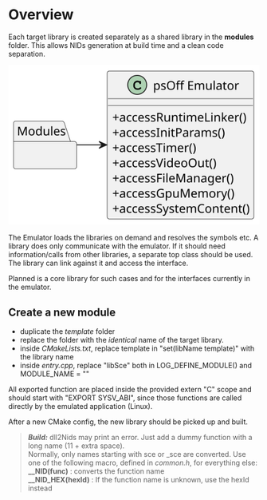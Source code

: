 # Overview

Each target library is created separately as a shared library in the **modules** folder. This allows NIDs generation at build time and a clean code separation.

<div align="center">

![](../out/docs/uml/modules/simpleOverview/simpleOverview.svg)
</div>

The Emulator loads the libraries on demand and resolves the symbols etc. A library does only communicate with the emulator.
If it should need information/calls from other libraries, a separate top class should be used. The library can link against it and access the interface.

Planned is a core library for such cases and for the interfaces currently in the emulator.

## Create a new module

* duplicate the *template* folder
* replace the folder with the *identical* name of the target library.
* inside *CMakeLists.txt*, replace template in "set(libName template)" with the library name
* inside *entry.cpp*, replace "libSce" both in LOG_DEFINE_MODULE() and MODULE_NAME = ""

All exported function are placed inside the provided extern "C" scope and should start with "EXPORT SYSV_ABI", since those functions are  called directly by the emulated application (Linux).

After a new CMake config, the new library should be picked up and built.


> **_Build:_** dll2Nids may print an error. Just add a dummy function with a long name (11 + extra space). \
Normally, only names starting with sce or _sce are converted. Use one of the following macro, defined in *common.h*, for everything else: \
**__NID(func)** : converts the function name \
**__NID_HEX(hexId)** : If the function name is unknown, use the hexId instead
